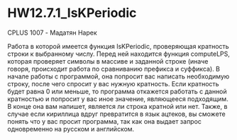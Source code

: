 # HW12.7.1_IsKPeriodic
CPLUS 1007 - Мадатян Нарек

Работа в которой имеется функция IsKPeriodic, проверяющая кратность строки к выбранному числу. 
Перед ней находится функция computeLPS, которая проверяет символы в массиве и заданной строке (иначе говоря, происходит работа по сравниванию префикса и суффикса).
В начале работы с программой, она попросит вас написать необходимую строку, после чего спросит у вас нужную кратность. Если кратность будет равна 0 или меньше, то программа откажется работать с данной кратностью
и попросит у вас иное значение, являющееся подходящим. В конце она вам напишет, является ли строка кратной или нет. 
Также, в случае если кириллица вдруг превратится в язык ацтеков, вы сможете понять что у вас просит программа, так как она выдает запрос одновременно на русском и английском.
